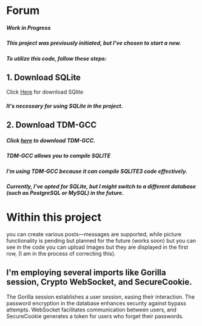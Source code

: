 # Forum

##### Work in Progress

##### This project was previously initiated, but I've chosen to start a new.

##### To utilize this code, follow these steps:

## 1. Download SQLite 
Click [Here](https://www.sqlite.org/download.html) for download SQlite

##### It's necessary for using SQLite in the project.

## 2. Download TDM-GCC

##### Click [here](https://sourceforge.net/projects/tdm-gcc/) to download TDM-GCC.

##### TDM-GCC allows you to compile SQLITE

##### I'm using TDM-GCC because it can compile SQLITE3 code effectively.

##### Currently, I've opted for SQLite, but I might switch to a different database (such as PostgreSQL or MySQL) in the future.

# Within this project

 you can create various posts—messages are supported, while picture functionality is pending but planned for the future (works soon) but you can see in the code you can upload Images but they are displayed in the first row, (I am in the process of correcting this).

## 

## I'm employing several imports like Gorilla session, Crypto WebSocket, and SecureCookie.

The Gorilla session establishes a user session, easing their interaction. The password encryption in the database enhances security against bypass attempts. WebSocket facilitates communication between users, and SecureCookie generates a token for users who forget their passwords.
